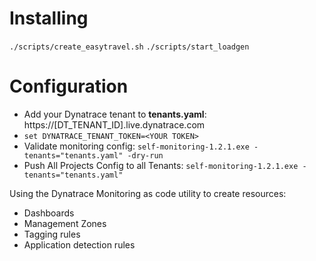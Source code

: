 # Installing
`./scripts/create_easytravel.sh`
`./scripts/start_loadgen`

# Configuration
* Add your Dynatrace tenant to **tenants.yaml**: https://[DT_TENANT_ID].live.dynatrace.com
* `set DYNATRACE_TENANT_TOKEN=<YOUR TOKEN>`
* Validate monitoring config: 
    `self-monitoring-1.2.1.exe -tenants="tenants.yaml" -dry-run`
* Push All Projects Config to all Tenants: 
    `self-monitoring-1.2.1.exe -tenants="tenants.yaml"`

Using the Dynatrace Monitoring as code utility to create resources:
* Dashboards
* Management Zones
* Tagging rules
* Application detection rules
